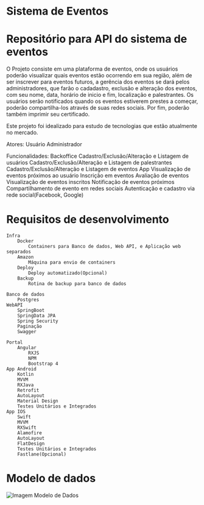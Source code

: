 # Sistema de Eventos
# Repositório para API do sistema de eventos

O Projeto consiste em uma plataforma de eventos, onde os usuários poderão visualizar quais eventos estão ocorrendo em sua região,
além de ser inscrever para eventos futuros, a gerência dos eventos se dará pelos administradores, que farão o cadadastro, exclusão e alteração dos eventos, com seu nome, data, horário de inicio e fim, localização e palestrantes. Os usuários serão notificados quando os eventos estiverem
prestes a começar, poderão compartilha-los através de suas redes sociais. Por fim, poderão também imprimir seu certificado.

Este projeto foi idealizado para estudo de tecnologias que estão atualmente no mercado.


Atores:
	Usuário
	Administrador
  
Funcionalidades:
	Backoffice
		Cadastro/Exclusão/Alteração e Listagem de usuários
		Cadastro/Exclusão/Alteração e Listagem de palestrantes
		Cadastro/Exclusão/Alteração e Listagem de eventos
	App
		Visualização de eventos próximos ao usuário
		Inscrição em eventos
		Avaliação de eventos
		Visualização de eventos inscritos
		Notificação de eventos próximos
		Compartilhamento de evento em redes sociais
		Autenticação e cadastro via rede social(Facebook, Google)

# Requisitos de desenvolvimento
	Infra
		Docker
			Containers para Banco de dados, Web API, e Aplicação web separados
		Amazon
			Máquina para envio de containers
		Deploy 
			Deploy automatizado(Opcional)
		Backup
			Rotina de backup para banco de dados

	Banco de dados
		Postgres
	WebAPI
		SpringBoot
		SpringData JPA
		Spring Security
		Paginação
		Swagger

	Portal
		Angular
			RXJS
			NPM
			Bootstrap 4
	App Android
		Kotlin
		MVVM
		RXJava
		Retrofit
		AutoLayout
		Material Design
		Testes Unitários e Integrados
	App IOS
		Swift
		MVVM
		RXSwift
		Alamofire
		AutoLayout
		FlatDesign
		Testes Unitários e Integrados
		Fastlane(Opcional)
		
# Modelo de dados
![Imagem Modelo de Dados](https://firebasestorage.googleapis.com/v0/b/sistema-eventos-cd35b.appspot.com/o/MER.png?alt=media&token=385c7d83-37e3-4f78-8a7d-3b99d010f811)

